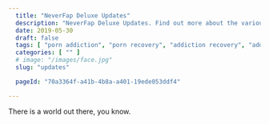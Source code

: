 ```yaml
---
  title: "NeverFap Deluxe Updates"
  description: "NeverFap Deluxe Updates. Find out more about the various updates to NeverFap Deluxe!"
  date: 2019-05-30
  draft: false
  tags: [ "porn addiction", "porn recovery", "addiction recovery", "addiction", "awareness", "nofap", "neverfap", "neverfap deluxe" ]
  categories: [ "" ]
  # image: "/images/face.jpg"
  slug: "updates"

  pageId: "70a3364f-a41b-4b8a-a401-19ede053ddf4"

---
```


There is a world out there, you know.